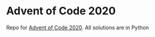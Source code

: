 # Advent of Code 2020

Repo for [Advent of Code 2020](https://adventofcode.com/2020). All solutions are in Python